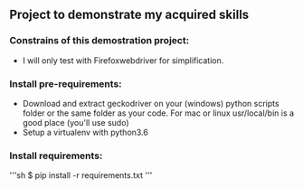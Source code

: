 ## Project to demonstrate my acquired skills

### Constrains of this demostration project:
- I will only test with Firefoxwebdriver for simplification.

### Install pre-requirements:
* Download and extract geckodriver on your (windows) python scripts folder or the same folder as your code. For mac or linux usr/local/bin is a good place (you'll use sudo)
* Setup a virtualenv with python3.6

### Install requirements:

'''sh
 $ pip install -r requirements.txt
'''
